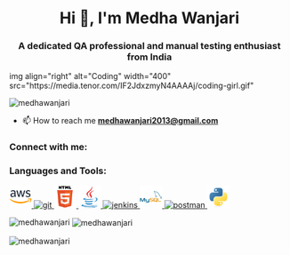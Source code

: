 <h1 align="center">Hi 👋, I'm Medha Wanjari</h1>
<h3 align="center">A dedicated QA professional and manual testing enthusiast from India</h3>
img align="right" alt="Coding" width="400" src="https://media.tenor.com/IF2JdxzmyN4AAAAj/coding-girl.gif"

<p align="left"> <img src="https://komarev.com/ghpvc/?username=medhawanjari&label=Profile%20views&color=0e75b6&style=flat" alt="medhawanjari" /> </p>

- 📫 How to reach me **medhawanjari2013@gmail.com**

<h3 align="left">Connect with me:</h3>
<p align="left">
</p>

<h3 align="left">Languages and Tools:</h3>
<p align="left"> <a href="https://aws.amazon.com" target="_blank" rel="noreferrer"> <img src="https://raw.githubusercontent.com/devicons/devicon/master/icons/amazonwebservices/amazonwebservices-original-wordmark.svg" alt="aws" width="40" height="40"/> </a> <a href="https://git-scm.com/" target="_blank" rel="noreferrer"> <img src="https://www.vectorlogo.zone/logos/git-scm/git-scm-icon.svg" alt="git" width="40" height="40"/> </a> <a href="https://www.w3.org/html/" target="_blank" rel="noreferrer"> <img src="https://raw.githubusercontent.com/devicons/devicon/master/icons/html5/html5-original-wordmark.svg" alt="html5" width="40" height="40"/> </a> <a href="https://www.java.com" target="_blank" rel="noreferrer"> <img src="https://raw.githubusercontent.com/devicons/devicon/master/icons/java/java-original.svg" alt="java" width="40" height="40"/> </a> <a href="https://www.jenkins.io" target="_blank" rel="noreferrer"> <img src="https://www.vectorlogo.zone/logos/jenkins/jenkins-icon.svg" alt="jenkins" width="40" height="40"/> </a> <a href="https://www.mysql.com/" target="_blank" rel="noreferrer"> <img src="https://raw.githubusercontent.com/devicons/devicon/master/icons/mysql/mysql-original-wordmark.svg" alt="mysql" width="40" height="40"/> </a> <a href="https://postman.com" target="_blank" rel="noreferrer"> <img src="https://www.vectorlogo.zone/logos/getpostman/getpostman-icon.svg" alt="postman" width="40" height="40"/> </a> <a href="https://www.python.org" target="_blank" rel="noreferrer"> <img src="https://raw.githubusercontent.com/devicons/devicon/master/icons/python/python-original.svg" alt="python" width="40" height="40"/> </a> </p>

<p><img align="left" src="https://github-readme-stats.vercel.app/api/top-langs?username=medhawanjari&show_icons=true&locale=en&layout=compact" alt="medhawanjari" /></p>

<p>&nbsp;<img align="center" src="https://github-readme-stats.vercel.app/api?username=medhawanjari&show_icons=true&locale=en" alt="medhawanjari" /></p>

<p><img align="center" src="https://github-readme-streak-stats.herokuapp.com/?user=medhawanjari&" alt="medhawanjari" /></p>

